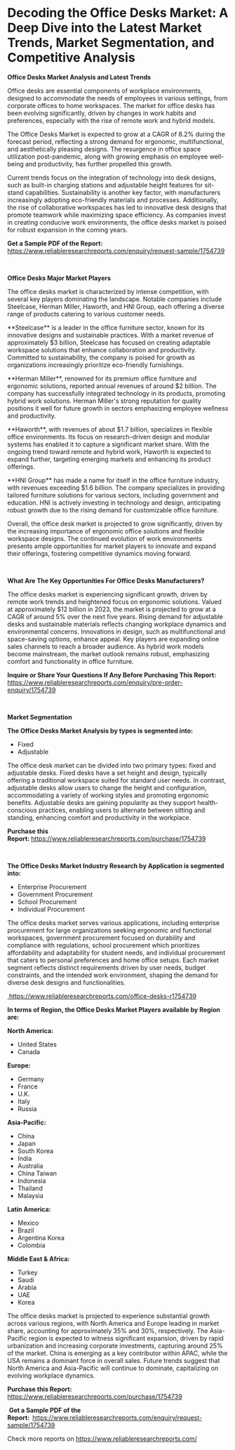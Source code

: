<p><h1>Decoding the Office Desks Market: A Deep Dive into the Latest Market Trends, Market Segmentation, and Competitive Analysis</h1></p><p><strong>Office Desks Market Analysis and Latest Trends</strong></p>
<p><p>Office desks are essential components of workplace environments, designed to accommodate the needs of employees in various settings, from corporate offices to home workspaces. The market for office desks has been evolving significantly, driven by changes in work habits and preferences, especially with the rise of remote work and hybrid models. </p><p>The Office Desks Market is expected to grow at a CAGR of 8.2% during the forecast period, reflecting a strong demand for ergonomic, multifunctional, and aesthetically pleasing designs. The resurgence in office space utilization post-pandemic, along with growing emphasis on employee well-being and productivity, has further propelled this growth. </p><p>Current trends focus on the integration of technology into desk designs, such as built-in charging stations and adjustable height features for sit-stand capabilities. Sustainability is another key factor, with manufacturers increasingly adopting eco-friendly materials and processes. Additionally, the rise of collaborative workspaces has led to innovative desk designs that promote teamwork while maximizing space efficiency. As companies invest in creating conducive work environments, the office desks market is poised for robust expansion in the coming years.</p></p>
<p><strong>Get a Sample PDF of the Report:&nbsp;</strong> <a href="https://www.reliableresearchreports.com/enquiry/request-sample/1754739?utm_campaign=1674&utm_medium=2&utm_source=Github&utm_content=ia&utm_term=07022025&utm_id=office-desks">https://www.reliableresearchreports.com/enquiry/request-sample/1754739</a></p>
<p>&nbsp;</p>
<p><strong>Office Desks Major Market Players</strong></p>
<p><p>The office desks market is characterized by intense competition, with several key players dominating the landscape. Notable companies include Steelcase, Herman Miller, Haworth, and HNI Group, each offering a diverse range of products catering to various customer needs.</p><p>**Steelcase** is a leader in the office furniture sector, known for its innovative designs and sustainable practices. With a market revenue of approximately $3 billion, Steelcase has focused on creating adaptable workspace solutions that enhance collaboration and productivity. Committed to sustainability, the company is poised for growth as organizations increasingly prioritize eco-friendly furnishings.</p><p>**Herman Miller**, renowned for its premium office furniture and ergonomic solutions, reported annual revenues of around $2 billion. The company has successfully integrated technology in its products, promoting hybrid work solutions. Herman Miller's strong reputation for quality positions it well for future growth in sectors emphasizing employee wellness and productivity.</p><p>**Haworth**, with revenues of about $1.7 billion, specializes in flexible office environments. Its focus on research-driven design and modular systems has enabled it to capture a significant market share. With the ongoing trend toward remote and hybrid work, Haworth is expected to expand further, targeting emerging markets and enhancing its product offerings.</p><p>**HNI Group** has made a name for itself in the office furniture industry, with revenues exceeding $1.6 billion. The company specializes in providing tailored furniture solutions for various sectors, including government and education. HNI is actively investing in technology and design, anticipating robust growth due to the rising demand for customizable office furniture.</p><p>Overall, the office desk market is projected to grow significantly, driven by the increasing importance of ergonomic office solutions and flexible workspace designs. The continued evolution of work environments presents ample opportunities for market players to innovate and expand their offerings, fostering competitive dynamics moving forward.</p></p>
<p>&nbsp;</p>
<p><strong>What Are The Key Opportunities For Office Desks Manufacturers?</strong></p>
<p><p>The office desks market is experiencing significant growth, driven by remote work trends and heightened focus on ergonomic solutions. Valued at approximately $12 billion in 2023, the market is projected to grow at a CAGR of around 5% over the next five years. Rising demand for adjustable desks and sustainable materials reflects changing workplace dynamics and environmental concerns. Innovations in design, such as multifunctional and space-saving options, enhance appeal. Key players are expanding online sales channels to reach a broader audience. As hybrid work models become mainstream, the market outlook remains robust, emphasizing comfort and functionality in office furniture.</p></p>
<p><strong>Inquire or Share Your Questions If Any Before Purchasing This Report:</strong> <a href="https://www.reliableresearchreports.com/enquiry/pre-order-enquiry/1754739?utm_campaign=1674&utm_medium=2&utm_source=Github&utm_content=ia&utm_term=07022025&utm_id=office-desks">https://www.reliableresearchreports.com/enquiry/pre-order-enquiry/1754739</a></p>
<p>&nbsp;</p>
<p><strong>Market Segmentation</strong></p>
<p><strong>The Office Desks Market Analysis by types is segmented into:</strong></p>
<p><ul><li>Fixed</li><li>Adjustable</li></ul></p>
<p><p>The office desk market can be divided into two primary types: fixed and adjustable desks. Fixed desks have a set height and design, typically offering a traditional workspace suited for standard user needs. In contrast, adjustable desks allow users to change the height and configuration, accommodating a variety of working styles and promoting ergonomic benefits. Adjustable desks are gaining popularity as they support health-conscious practices, enabling users to alternate between sitting and standing, enhancing comfort and productivity in the workplace.</p></p>
<p><strong>Purchase this Report:&nbsp;</strong><a href="https://www.reliableresearchreports.com/purchase/1754739?utm_campaign=1674&utm_medium=2&utm_source=Github&utm_content=ia&utm_term=07022025&utm_id=office-desks">https://www.reliableresearchreports.com/purchase/1754739</a></p>
<p>&nbsp;</p>
<p><strong>The Office Desks Market Industry Research by Application is segmented into:</strong></p>
<p><ul><li>Enterprise Procurement</li><li>Government Procurement</li><li>School Procurement</li><li>Individual Procurement</li></ul></p>
<p><p>The office desks market serves various applications, including enterprise procurement for large organizations seeking ergonomic and functional workspaces, government procurement focused on durability and compliance with regulations, school procurement which prioritizes affordability and adaptability for student needs, and individual procurement that caters to personal preferences and home office setups. Each market segment reflects distinct requirements driven by user needs, budget constraints, and the intended work environment, shaping the demand for diverse desk designs and functionalities.</p></p>
<p><a href="https://www.reliableresearchreports.com/office-desks-r1754739?utm_campaign=1674&utm_medium=2&utm_source=Github&utm_content=ia&utm_term=07022025&utm_id=office-desks">&nbsp;https://www.reliableresearchreports.com/office-desks-r1754739</a></p>
<p><strong>In terms of Region, the Office Desks Market Players available by Region are:</strong></p>
<p>
    <p> <strong> North America: </strong>
        <ul>
            <li>United States</li>
            <li>Canada</li>
        </ul>
        </p> 
    <p> <strong> Europe: </strong>
        <ul>
            <li>Germany</li>
            <li>France</li>
            <li>U.K.</li>
            <li>Italy</li>
            <li>Russia</li>
        </ul>
        </p> 
    <p> <strong> Asia-Pacific: </strong>
        <ul>
            <li>China</li>
            <li>Japan</li>
            <li>South Korea</li>
            <li>India</li>
            <li>Australia</li>
            <li>China Taiwan</li>
            <li>Indonesia</li>
            <li>Thailand</li>
            <li>Malaysia</li>
        </ul>
        </p> 
    <p> <strong> Latin America: </strong>
        <ul>
            <li>Mexico</li>
            <li>Brazil</li>
            <li>Argentina Korea</li>
            <li>Colombia</li>
        </ul>
        </p> 
    <p> <strong> Middle East & Africa: </strong>
        <ul>
            <li>Turkey</li>
            <li>Saudi</li>
            <li>Arabia</li>
            <li>UAE</li>
            <li>Korea</li>
        </ul>
    </p>
    </p>
<p><p>The office desks market is projected to experience substantial growth across various regions, with North America and Europe leading in market share, accounting for approximately 35% and 30%, respectively. The Asia-Pacific region is expected to witness significant expansion, driven by rapid urbanization and increasing corporate investments, capturing around 25% of the market. China is emerging as a key contributor within APAC, while the USA remains a dominant force in overall sales. Future trends suggest that North America and Asia-Pacific will continue to dominate, capitalizing on evolving workplace dynamics.</p></p>
<p><strong>Purchase this Report: </strong><a href="https://www.reliableresearchreports.com/purchase/1754739?utm_campaign=1674&utm_medium=2&utm_source=Github&utm_content=ia&utm_term=07022025&utm_id=office-desks">https://www.reliableresearchreports.com/purchase/1754739</a></p>
<p>&nbsp;<strong>Get a Sample PDF of the Report:&nbsp;&nbsp;</strong><a href="https://www.reliableresearchreports.com/enquiry/request-sample/1754739?utm_campaign=1674&utm_medium=2&utm_source=Github&utm_content=ia&utm_term=07022025&utm_id=office-desks">https://www.reliableresearchreports.com/enquiry/request-sample/1754739</a></p>
<p><strong></strong></p>
<p>Check more reports on <a href="https://www.reliableresearchreports.com/?utm_campaign=1674&utm_medium=2&utm_source=Github&utm_content=ia&utm_term=07022025&utm_id=office-desks">https://www.reliableresearchreports.com/</a></p>